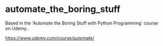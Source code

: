 # automate_the_boring_stuff

Based in the 'Automate the Boring Stuff with Python Programming' course on Udemy..

https://www.udemy.com/course/automate/
